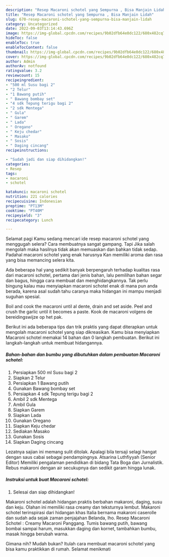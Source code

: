```yaml
---
description: "Resep Macaroni schotel yang Sempurna , Bisa Manjain Lidah"
title: "Resep Macaroni schotel yang Sempurna , Bisa Manjain Lidah"
slug: 670-resep-macaroni-schotel-yang-sempurna-bisa-manjain-lidah
category: Uncategorized
date: 2022-09-03T13:14:43.696Z
image: https://img-global.cpcdn.com/recipes/9b02dfb64e0dc122/680x482cq70/macaroni-schotel-foto-resep-utama.jpg
hideToc: false
enableToc: true
enableTocContent: false
thumbnail: https://img-global.cpcdn.com/recipes/9b02dfb64e0dc122/680x482cq70/macaroni-schotel-foto-resep-utama.jpg
cover: https://img-global.cpcdn.com/recipes/9b02dfb64e0dc122/680x482cq70/macaroni-schotel-foto-resep-utama.jpg
author: Admin
authorAv: notfound
ratingvalue: 3.2
reviewcount: 15
recipeingredient:
- "500 ml Susu bagi 2"
- "2 Telur"
- "1 Bawang putih"
- " Bawang bombay set"
- "4 sdk Tepung terigu bagi 2"
- "2 sdk Mentega"
- " Gula"
- " Garem"
- " Lada"
- " Oregano"
- " Keju chedar"
- " Masako"
- " Sosis"
- " Daging cincang"
recipeinstructions:

- "Sudah jadi dan siap dihidangkan!"
categories:
- Resep
tags:
- macaroni
- schotel

katakunci: macaroni schotel 
nutrition: 221 calories
recipecuisine: Indonesian
preptime: "PT13M"
cooktime: "PT40M"
recipeyield: "3"
recipecategory: Lunch

---
```



Selamat pagi Kamu sedang mencari ide resep macaroni schotel yang menggugah selera? Cara membuatnya sangat gampang. Tapi Jika salah mengolah maka hasilnya tidak akan memuaskan dan bahkan tidak sedap. Padahal macaroni schotel yang enak harusnya Kan memiliki aroma dan rasa yang bisa memancing selera kita.


Ada beberapa hal yang sedikit banyak berpengaruh terhadap kualitas rasa dari macaroni schotel, pertama dari jenis bahan, lalu pemilihan bahan segar dan bagus, hingga cara membuat dan menghidangkannya. Tak perlu bingung kalau mau menyiapkan macaroni schotel enak di mana pun anda berada, karena asal sudah tahu caranya maka hidangan ini mampu menjadi suguhan spesial.

Boil and cook the macaroni until al dente, drain and set aside. Peel and crush the garlic until it becomes a paste. Kook de macaroni volgens de bereidingswijze op het pak.


Berikut ini ada beberapa tips dan trik praktis yang dapat diterapkan untuk mengolah macaroni schotel yang siap dikreasikan. Kamu bisa menyiapkan Macaroni schotel memakai 14 bahan dan 0 langkah pembuatan. Berikut ini langkah-langkah untuk membuat hidangannya.

<!--inarticleads1-->

##### Bahan-bahan dan bumbu yang dibutuhkan dalam pembuatan Macaroni schotel:

1. Persiapkan 500 ml Susu bagi 2
1. Siapkan 2 Telur
1. Persiapkan 1 Bawang putih
1. Gunakan  Bawang bombay set
1. Persiapkan 4 sdk Tepung terigu bagi 2
1. Ambil 2 sdk Mentega
1. Ambil  Gula
1. Siapkan  Garem
1. Siapkan  Lada
1. Gunakan  Oregano
1. Siapkan  Keju chedar
1. Sediakan  Masako
1. Gunakan  Sosis
1. Siapkan  Daging cincang


Lezatnya sajian ini memang sulit ditolak. Apalagi bila tersaji selagi hangat dengan saus cabai sebagai pendampingnya. Atsarina Luthfiyyah (Senior Editor) Memiliki pengalaman pendidikan di bidang Tata Boga dan Jurnalistik. Rebus makaroni dengan air secukupnya dan sedikit garam hingga lunak. 

<!--inarticleads2-->

##### Instruksi untuk buat Macaroni schotel:


1. Selesai dan siap dihidangkan!

Makaroni schotel adalah hidangan praktis berbahan makaroni, daging, susu dan keju. Olahan ini memiliki rasa creamy dan teksturnya lembut. Makaroni schotel terinspirasi dari hidangan khas Italia bernama makaroni caserolle dan sudah ada sejak zaman penjajahan Belanda, lho. Resep Macaroni Schotel : Creamy Macaroni Panggang. Tumis bawang putih, bawang bombai sampai harum, masukkan daging dan kornet, tambahkan bumbu, masak hingga berubah warna. 

Gimana nih? Mudah bukan? Itulah cara membuat macaroni schotel yang bisa kamu praktikkan di rumah. Selamat menikmati
